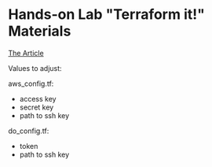 # Hands-on Lab "Terraform it!" Materials

[The Article](https://hades-architect.tk/terraform-it)

Values to adjust:

aws_config.tf:

* access key
* secret key
* path to ssh key

do_config.tf:

* token
* path to ssh key
